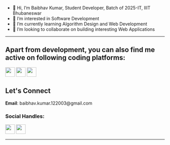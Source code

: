 - 👋 Hi, I’m Baibhav Kumar, Student Developer, Batch of 2025-IT, IIIT Bhubaneswar
- 👀 I’m interested in Software Development
- 🌱 I’m currently learning Algorithm Design and Web Development
- 💞️ I’m looking to collaborate on building interesting Web Applications
---
<h2>Apart from development, you can also find me active on following coding platforms:</h2>
<a href = "https://leetcode.com/baibhav_122003/"><img src = "https://img.icons8.com/external-tal-revivo-color-tal-revivo/344/external-level-up-your-coding-skills-and-quickly-land-a-job-logo-color-tal-revivo.png" width = 30 height = 30></a>
<a href = "https://codeforces.com/profile/baibhav-122003"><img src = "https://img.icons8.com/external-tal-revivo-color-tal-revivo/2x/external-codeforces-programming-competitions-and-contests-programming-community-logo-color-tal-revivo.png" width = 30 height = 30></a>
<a href = "https://www.codechef.com/users/baibhav122003"><img src = "https://img.icons8.com/fluency/2x/codechef.png" width = 30 height = 30></a>
<h2>Let's Connect</h2>
<b>Email</b>: baibhav.kumar.122003@gmail.com
<h3>Social Handles:</h3>
<a href = "https://www.linkedin.com/in/baibhav-kumar-a22403228/"><img src = "https://img.icons8.com/color/452/linkedin.png" width=30 height = 30></a>
<a href = "https://twitter.com/baibhav_122003"><img src = "https://img.icons8.com/fluency/2x/twitter.png" width=30 height = 30></a>

---

<!---
baibhav-122003/baibhav-122003 is a ✨ special ✨ repository because its `README.md` (this file) appears on your GitHub profile.
You can click the Preview link to take a look at your changes.
--->
